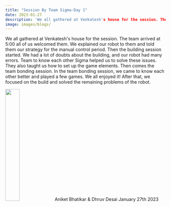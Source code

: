 ```yaml
---
title: "Session By Team Sigma-Day 1"
date: 2023-01-27
description: 'We all gathered at Venkatesh's house for the session. The team arrived at 5:00 all of us welcomed them. We explained...'
image: images/blogs/
---
```

We all gathered at Venkatesh's house for the session. The team arrived at 5:00 all of us welcomed them. We explained our robot to them and told them our strategy for the manual control period. 
 Then the building session started. We had a lot of doubts about the building, and our robot had many errors. Team to know each other Sigma helped us to solve these issues. They also taught us how to set up the game elements.
 Then comes the team bonding session. In the team bonding session, we came to know each other better and played a few games. We all enjoyed it! After that, we focused on the build and solved the remaining problems of the robot. 
 <div class="author">
<img width="30%" class="author-image" src="/images/team_members/.jpeg"/>
  <span class="author-name">Aniket Bhatikar & Dhruv Desai</span>
  <span class="author-divider"></span>
  <span class="author-date">January 27th 2023</span>
</div>
